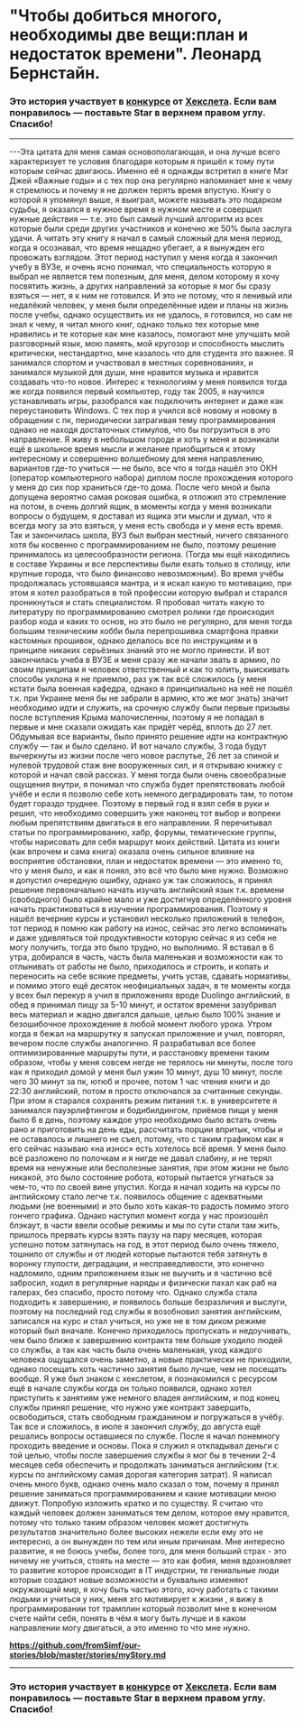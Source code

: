 # "Чтобы добиться многого, необходимы две вещи:план и недостаток времени". Леонард Бернстайн. 

### Это история участвует в [конкурсе](http://mystory.hexlet.io/) от [Хекслета](https://ru.hexlet.io/). Если вам понравилось — поставьте Star в верхнем правом углу. Спасибо!

---
 
---Эта цитата для меня самая основополагающая, и она лучше всего характеризует те условия благодаря которым я пришёл к тому пути которым сейчас двигаюсь. Именно её я однажды встретил в книге Мэг Джей «Важные годы» и с тех пор она регулярно напоминает мне к чему я стремлюсь и почему я не должен терять время впустую.
	Книгу о которой я упомянул выше, я выиграл, можете называть это подарком судьбы, я оказался в нужное время в нужном месте и совершил нужные действия — т.е. это был самый лучший алгоритм из всех которые были среди других участников и конечно же 50% была заслуга удачи.
	А читать эту книгу я начал в самый сложный для меня период, когда я осознавал, что время нещадно убегает, а я вынужден его провожать взглядом. Этот период наступил у меня когда я закончил учебу в ВУЗе, и очень ясно понимал, что специальность которую я выбрал не является тем полезным, для меня, делом которому я хочу посвятить жизнь, а других направлений за которые я мог бы сразу взяться — нет, я к ним не готовился. И это не потому, что я ленивый или недалёкий человек, у меня были определённые идеи и планы на жизнь после учебы, однако осуществить их не удалось, я готовился, но сам не знал к чему, я читал много книг, однако только тех которые мне нравились и те которые как мне казалось, помогают мне улучшать мой разговорный язык, мою память, мой кругозор и способность мыслить критически, нестандартно, мне казалось что для студента это важнее. Я занимался спортом и участвовал в местных соревнованиях, и занимался музыкой для души, мне нравится музыка и нравится создавать что-то новое.
	Интерес к технологиям у меня появился тогда же когда появился первый компьютер, году так 2005, я научился устанавливать игры, разобрался как подключить интернет и даже как переустановить Windows. С тех пор я учился всё новому и новому в обращении с пк, периодически затрагивая тему программирования однако не находя достаточных стимулов, что бы погрузиться в это направление. Я живу в небольшом городе и хоть у меня и возникали ещё в школьное время мысли и желание приобщиться к этому интересному и совершенно волшебному для меня направлению, вариантов где-то учиться — не было, все что я тогда нашёл это ОКН (оператор компьютерного набора) диплом после прохождения которого у меня до сих пор храниться где-то дома. После чего мной и была допущена вероятно самая роковая ошибка, я отложил это стремление на потом, в очень долгий ящик, в моменты когда у меня возникали вопросы о будущем, я доставал из ящика эти мысли и думал, что я всегда могу за это взяться, у меня есть свобода и у меня есть время. Так и закончилась школа, ВУЗ был выбран местный, ничего связанного хотя бы косвенно с программированием не было, поэтому решение принималось из целесообразности региона. (Тогда мы ещё находились в составе Украины и все перспективы были ехать только в столицу, или крупные города, что было финансово невозможным).
	Во время учёбы продолжалась устоявшаяся мантра, и я искал какую то мотивацию, при этом я хотел разобраться в той профессии которую выбрал и старался проникнуться и стать специалистом. Я пробовал читать какую то литературу по программированию смотрел ролики где происходил разбор кода и каких то основ, но это было не регулярно, для меня тогда большим техническим хобби была перепрошивка смартфона правки кастомных прошивок, однако делалось все по инструкциям и в принципе никаких серьёзных знаний это не могло принести.
	И вот закончилась учеба в ВУЗЕ и меня сразу же начали звать в армию, по своим принципам я человек ответственный и как то юлить, выискивать способы уклона я не приемлю, раз уж так всё сложилось (у меня кстати была военная кафедра, однако я принципиально на неё не пошёл т.к. при Украине меня бы не забрали в армию, кто же мог знать) значит необходимо идти и служить, на срочную службу были первые призывы после вступления Крыма малочисленны, поэтому я не попадал в первые и мне сказали ожидать как придёт черёд, вплоть до 27 лет. Обдумывая все варианты, было принято решение идти на контрактную службу — так и было сделано. И вот начало службы, 3 года будут вычеркнуты из жизни после чего новое распутье, 26 лет за спиной и нулевой трудовой стаж вне вооруженных сил, и я открываю книжку с которой и начал свой рассказ. У меня тогда были очень своеобразные ощущения внутри, я понимал что служба будет препятствовать любой учёбе и если я позволю себе хоть немного деградировать там, то потом будет гораздо труднее. Поэтому в первый год я взял себя в руки и решил, что необходимо совершить уже наконец тот выбор и вопреки любым препятствиям двигаться в его направлении. Я перечитывал статьи по программированию, хабр, форумы, тематические группы, чтобы нарисовать для себя маршрут моих действий. Цитата из книги (как впрочем и сама книга) оказала очень сильное влияние на восприятие обстановки, план и недостаток времени — это именно то, что у меня было, и как я понял, это всё что было мне нужно.
	Возможно я допустил очередную ошибку, однако уж так сложилось, я принял решение первоначально начать изучать английский язык т.к. времени (свободного) было крайне мало и уже достигнув определённого уровня начать практиковаться в изучении программирования. Поэтому я нашёл вечерние курсы и установил несколько приложений в телефон, тот период я помню как работу на износ, сейчас это легко вспоминать и даже удивляться той продуктивности которую сейчас я из себя не могу получить, тогда это было трудно, но выполнимо. Я вставал в 6 утра, добирался в часть, часть была маленькая и возможности как то отлынивать от работы не было, приходилось и строить, и копать и переносить на себе всякие предметы, учить устав, сдавать нормативы, и помимо этого ещё десяток неофициальных задач, в те моменты когда у всех был перекур я учил в приложениях вроде Duolingo английский, в обед я принимал пищу за 5-10 минут, и остаток времени зазубривал весь материал и жадно двигался дальше, целью было 100% знание и безошибочное прохождение в любой момент любого урока. Утром когда я бежал на маршрутку я запускал приложение и учил, повторял, вечером после службы аналогично. Я разрабатывал все более оптимизированные маршруты пути, и расстановку времени таким образом, чтобы у меня совсем негде не терялось ни минуты, после того как я приходил домой у меня был ужин 10 минут, душ 10 минут, после чего 30 минут за пк, ютюб и прочее, потом 1 час чтения книги и до 22:30 английский, потом я просто отключался за считанные секунды. При этом я старался сохранять режим питания т.к. в университете я  занимался пауэрлифтингом и бодибилдингом, приёмов пищи у меня было 6 в день, поэтому каждое утро необходимо было встать очень рано и приготовить на день еды, рассчитать порции впритык, чтобы и не оставалось и лишнего не съел, потому, что с таким графиком как я его сейчас называю «на износ» есть хотелось всё время. У меня было всё разложено по полочкам и я нигде не давал слабину, и не терял время на ненужные или бесполезные занятия, при этом жизни не было никакой, это было состояние робота, который пытается угнаться за чем-то, что по своей вине упустил. Когда я начал ходить на курсы по английскому стало легче т.к. появилось общение с адекватными людьми (не военными) и это было хоть какая-то радость помимо этого гончего графика. Однако наступил момент когда у нас произошёл блэкаут, в части ввели особые режимы и мы по сути стали там жить, пришлось прервать курсы взять паузу на пару месяцев, которая успешно потом затянулась на год, в этот период было очень тяжело, тошнило от службы и от людей которые пытаются тебя затянуть в воронку глупости, деградации, и несправедливости, это конечно надломило, одним приложением язык не выучить и я частично всё забросил, ходил в регулярные наряды и физически пахал как раб на галерах, без спасибо, просто потому что.
	Однако служба стала подходить к завершению, и появилось больше безразличия и выслуги, поэтому на последний год службы я возобновил занятия английским, записался на курс и стал учиться, но уже не в том диком режиме который был вначале. Конечно приходилось пропускать и недоучивать, чем было ближе к завершению контракта тем больше уходило людей со службы, а так как часть была очень маленькая, уход каждого человека ощущался очень заметно, а новые практически не приходили, однако посещать хоть частично занятия было лучше, чем не посещать вообще. Я уже был знаком с хекслетом, я познакомился с ресурсом ещё в начале службы когда он только появился, однако хотел приступить к занятиям уже немного владея английским, и под конец службы принял решение, что нужно уже контракт завершить, освободиться, стать свободным гражданином и погружаться в учёбу.
	Так все и сложилось, в июле я закончил службу, до августа ещё решались вопросы оставшиеся по службе. После я начал понемногу проходить введение и основы. Пока я служил я откладывал деньги с той целью, чтобы после завершения службы я мог бы в течении 2-4 месяцев себя обеспечить и продолжать заниматься английским (т.к. курсы по английскому самая дорогая категория затрат). 
	Я написал очень много букв, однако очень мало сказал о том, почему я принял решение заниматься программированием и какие мотивации мною движут. Попробую изложить кратко и по существу. Я считаю что каждый человек должен заниматься тем делом, которое ему нравится, потому что только таким образом человек может достигнуть результатов значительно более высоких нежели если ему это не интересно, а он вынужден по тем или иным причинам. Мне интересно развитие, я не боюсь учебы, более того, для меня больший страх - это ничему не учиться, стоять на месте — это как фобия, меня вдохновляет то развитие которое происходит в IT индустрии, те гениальные люди которые создают новые возможности и буквально изменяют окружающий мир, я хочу быть частью этого, хочу работать с такими людьми и учиться у них, меня это мотивирует к жизни , я вижу в программировании тот трамплин который позволит мне в конечном счете найти себя, понять в чём я могу быть лучше и в каком направлении могу двигаться, а это именно то что мне нужно. 
 



**https://github.com/fromSimf/our-stories/blob/master/stories/myStory.md**

---

### Это история участвует в [конкурсе](http://mystory.hexlet.io/) от [Хекслета](https://ru.hexlet.io/). Если вам понравилось — поставьте Star в верхнем правом углу. Спасибо!
